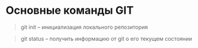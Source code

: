 # Основные команды GIT

> git init – инициализация локального репозитория

> git status – получить информацию от git о его текущем состоянии